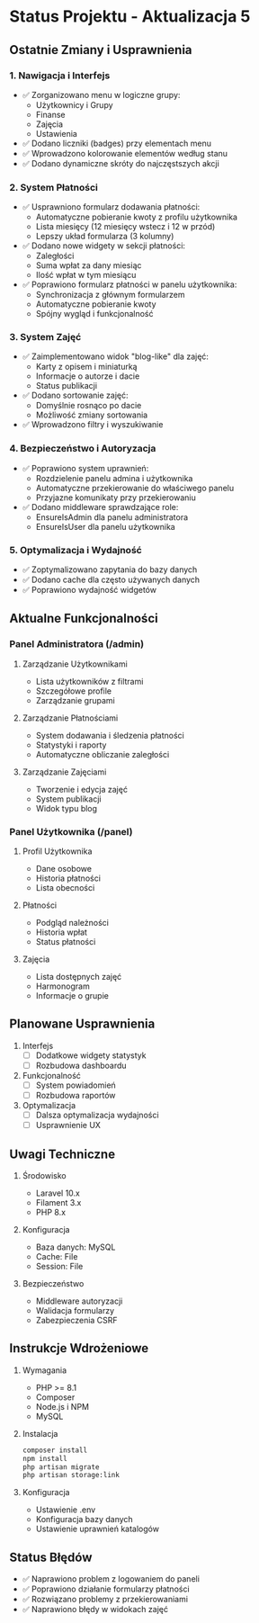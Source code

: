 # Status Projektu - Aktualizacja 5

## Ostatnie Zmiany i Usprawnienia

### 1. Nawigacja i Interfejs
- ✅ Zorganizowano menu w logiczne grupy:
  - Użytkownicy i Grupy
  - Finanse
  - Zajęcia
  - Ustawienia
- ✅ Dodano liczniki (badges) przy elementach menu
- ✅ Wprowadzono kolorowanie elementów według stanu
- ✅ Dodano dynamiczne skróty do najczęstszych akcji

### 2. System Płatności
- ✅ Usprawniono formularz dodawania płatności:
  - Automatyczne pobieranie kwoty z profilu użytkownika
  - Lista miesięcy (12 miesięcy wstecz i 12 w przód)
  - Lepszy układ formularza (3 kolumny)
- ✅ Dodano nowe widgety w sekcji płatności:
  - Zaległości
  - Suma wpłat za dany miesiąc
  - Ilość wpłat w tym miesiącu
- ✅ Poprawiono formularz płatności w panelu użytkownika:
  - Synchronizacja z głównym formularzem
  - Automatyczne pobieranie kwoty
  - Spójny wygląd i funkcjonalność

### 3. System Zajęć
- ✅ Zaimplementowano widok "blog-like" dla zajęć:
  - Karty z opisem i miniaturką
  - Informacje o autorze i dacie
  - Status publikacji
- ✅ Dodano sortowanie zajęć:
  - Domyślnie rosnąco po dacie
  - Możliwość zmiany sortowania
- ✅ Wprowadzono filtry i wyszukiwanie

### 4. Bezpieczeństwo i Autoryzacja
- ✅ Poprawiono system uprawnień:
  - Rozdzielenie panelu admina i użytkownika
  - Automatyczne przekierowanie do właściwego panelu
  - Przyjazne komunikaty przy przekierowaniu
- ✅ Dodano middleware sprawdzające role:
  - EnsureIsAdmin dla panelu administratora
  - EnsureIsUser dla panelu użytkownika

### 5. Optymalizacja i Wydajność
- ✅ Zoptymalizowano zapytania do bazy danych
- ✅ Dodano cache dla często używanych danych
- ✅ Poprawiono wydajność widgetów

## Aktualne Funkcjonalności

### Panel Administratora (/admin)
1. Zarządzanie Użytkownikami
   - Lista użytkowników z filtrami
   - Szczegółowe profile
   - Zarządzanie grupami

2. Zarządzanie Płatnościami
   - System dodawania i śledzenia płatności
   - Statystyki i raporty
   - Automatyczne obliczanie zaległości

3. Zarządzanie Zajęciami
   - Tworzenie i edycja zajęć
   - System publikacji
   - Widok typu blog

### Panel Użytkownika (/panel)
1. Profil Użytkownika
   - Dane osobowe
   - Historia płatności
   - Lista obecności

2. Płatności
   - Podgląd należności
   - Historia wpłat
   - Status płatności

3. Zajęcia
   - Lista dostępnych zajęć
   - Harmonogram
   - Informacje o grupie

## Planowane Usprawnienia

1. Interfejs
   - [ ] Dodatkowe widgety statystyk
   - [ ] Rozbudowa dashboardu

2. Funkcjonalność
   - [ ] System powiadomień
   - [ ] Rozbudowa raportów

3. Optymalizacja
   - [ ] Dalsza optymalizacja wydajności
   - [ ] Usprawnienie UX

## Uwagi Techniczne

1. Środowisko
   - Laravel 10.x
   - Filament 3.x
   - PHP 8.x

2. Konfiguracja
   - Baza danych: MySQL
   - Cache: File
   - Session: File

3. Bezpieczeństwo
   - Middleware autoryzacji
   - Walidacja formularzy
   - Zabezpieczenia CSRF

## Instrukcje Wdrożeniowe

1. Wymagania
   - PHP >= 8.1
   - Composer
   - Node.js i NPM
   - MySQL

2. Instalacja
   ```bash
   composer install
   npm install
   php artisan migrate
   php artisan storage:link
   ```

3. Konfiguracja
   - Ustawienie .env
   - Konfiguracja bazy danych
   - Ustawienie uprawnień katalogów

## Status Błędów
- ✅ Naprawiono problem z logowaniem do paneli
- ✅ Poprawiono działanie formularzy płatności
- ✅ Rozwiązano problemy z przekierowaniami
- ✅ Naprawiono błędy w widokach zajęć 